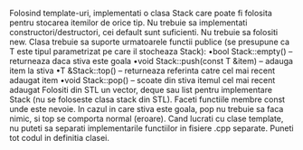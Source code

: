 Folosind template-uri, implementati o clasa Stack care poate fi folosita pentru stocarea itemilor de orice tip. Nu trebuie sa implementati constructori/destructori, cei default sunt suficienti. Nu trebuie sa folositi new. Clasa trebuie sa suporte urmatoarele functii publice (se presupune ca T este tipul parametrizat pe care il stocheaza Stack):
•bool Stack::empty() – returneaza daca stiva este goala
•void Stack::push(const T &item) – adauga item la stiva
•T &Stack::top() – returneaza referinta catre cel mai recent adaugat item
•void Stack::pop() – scoate din stiva itemul cel mai recent adaugat
Folositi din STL un vector, deque sau list pentru implementare Stack (nu se foloseste clasa stack din STL). Faceti functiile membre const unde este nevoie. In cazul in care stiva este goala, pop nu trebuie sa faca nimic, si top se comporta normal (eroare).
Cand lucrati cu clase template, nu puteti sa separati implementarile functiilor in fisiere .cpp separate. Puneti tot codul in definitia clasei.
